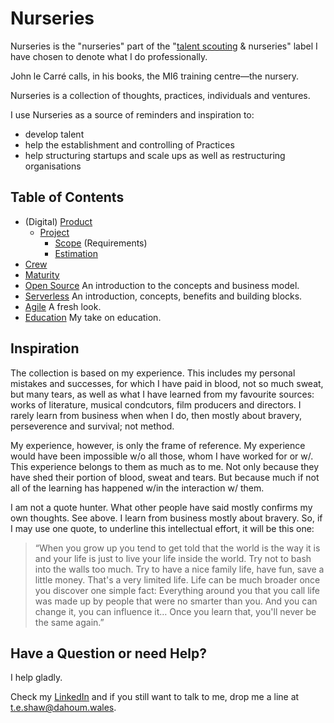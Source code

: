 # Nurseries

Nurseries is the "nurseries" part of the "[talent scouting](https://github.com/dahoum/TalentScouting/blob/main/Talent.md) & nurseries" label I have chosen to denote what I do professionally.

John le Carré calls, in his books, the MI6 training centre—the nursery.

Nurseries is a collection of thoughts, practices, individuals and ventures.

I use Nurseries as a source of reminders and inspiration to:

* develop talent
* help the establishment and controlling of Practices
* help structuring startups and scale ups as well as restructuring organisations

## Table of Contents

- (Digital) [Product](product.md) 
  - [Project](project.md) 
    - [Scope](scope.md) (Requirements) 
    - [Estimation](estimation.md) 
- [Crew](crew.md)
- [Maturity](maturity.md)
- [Open Source](opensource.md) An introduction to the concepts and business model.
- [Serverless](serverless.md) An introduction, concepts, benefits and building blocks.
- [Agile](agile.md) A fresh look.
- [Education](education.md) My take on education.

## Inspiration

The collection is based on my experience. This includes my personal mistakes and successes, for which I have paid in blood, not so much sweat, but many tears, as well as what I have learned from my favourite sources: works of literature, musical condcutors, film producers and directors. I rarely learn from business when when I do, then mostly about bravery, perseverence and survival; not method.

My experience, however, is only the frame of reference. My experience would have been impossible w/o all those, whom I have worked for or w/. This experience belongs to them as much as to me. Not only because they have shed their portion of blood, sweat and tears. But because much if not all of the learning has happened w/in the interaction w/ them.

I am not a quote hunter. What other people have said mostly confirms my own thoughts. See above. I learn from business mostly about bravery. So, if I may use one quote, to underline this intellectual effort, it will be this one:

> “When you grow up you tend to get told that the world is the way it is and your life is just to live your life inside the world. Try not to bash into the walls too much. Try to have a nice family life, have fun, save a little money. That's a very limited life. Life can be much broader once you discover one simple fact: Everything around you that you call life was made up by people that were no smarter than you. And you can change it, you can influence it… Once you learn that, you'll never be the same again.”

## Have a Question or need Help?

I help gladly.

Check my [LinkedIn](https://www.linkedin.com/in/dahoum/) and if you still want to talk to me, drop me a line at t.e.shaw@dahoum.wales.
